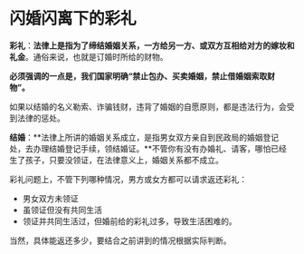 # 闪婚闪离下的彩礼

**彩礼**：**法律上是指为了缔结婚姻关系，一方给另一方、或双方互相给对方的嫁妆和礼金**。通俗来说，也就是订婚时所给的财物。

**必须强调的一点是，我们国家明确“禁止包办、买卖婚姻，禁止借婚姻索取财物”。**

如果以结婚的名义勒索、诈骗钱财，违背了婚姻的自愿原则，都是违法行为，会受到法律的惩处。



**结婚**：**法律上所讲的婚姻关系成立，是指男女双方亲自到民政局的婚姻登记处，去办理结婚登记手续，领结婚证。**不管你有没有办婚礼、请客，哪怕已经生了孩子，只要没领证，在法律意义上，婚姻关系都不成立。



彩礼问题上，不管下列哪种情况，男方或女方都可以请求返还彩礼：  

- 男女双方未领证
- 虽领证但没有共同生活
- 领证并共同生活过，但婚前给的彩礼过多，导致生活困难的。

当然，具体能返还多少，要结合之前讲到的情况根据实际判断。

